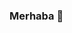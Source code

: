 ### Merhaba 👋

<!--
**atalay-k/atalay-k** is a ✨ _special_ ✨ repository because its `README.md` (this file) appears on your GitHub profile.

Here are some ideas to get you started:

- 🔭 I’m currently working on psychometrics  at the <a href="https://www.hacettepe.edu.tr/">University of Hacettepe </a>.
